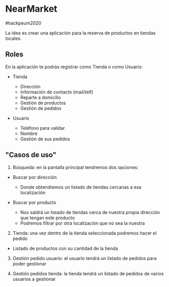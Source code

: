 # NearMarket
#hackpeum2020

La idea es crear una aplicación para la reserva de productos en tiendas locales.
  
## Roles

En la aplicación te podrás registrar como Tienda o como Usuario:

- Tienda
  - Dirección
  - Información de contacto (mail/telf)
  - Reparte a domicilio
  - Gestión de productos
  - Gestión de pedidos

- Usuario
  - Teléfono para validar
  - Nombre
  - Gestión de sus pedidos

## "Casos de uso"

1. Búsqueda: en la pantalla principal tendremos dos opciones:

- Buscar por dirección
  - Donde obtendremos un listado de tiendas cercanas a esa localización

- Buscar por producto
  - Nos saldrá un listado de tiendas cerca de nuestra propia dirección que tengan este producto
  - Podremos filtrar por otra localización que no sea la nuestra
  
2. Tienda: una vez dentro de la tienda seleccionada podremos hacer el pedido

- Listado de productos con su cantidad de la tienda

3. Gestión pedido usuario: el usuario tendrá un listado de pedidos para poder gestionar

4. Gestión pedidos tienda: la tienda tendrá un listado de pedidos de varios usuarios a gestionar

